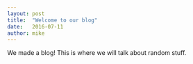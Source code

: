 ```yaml
---
layout: post
title:  "Welcome to our blog"
date:   2016-07-11
author: mike
---
```


We made a blog! This is where we will talk about random stuff.
